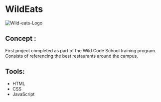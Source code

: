 WildEats
=========
![Wild-eats-Logo](https://github.com/zeitounmax/Wildeats-/assets/120447954/56f55975-2904-4d2e-b1c5-39b0257aba58)

## Concept : 

First project completed as part of the Wild Code School training program. 
Consists of referencing the best restaurants around the campus. 
## Tools: 
- HTML 
- CSS
- JavaScript




